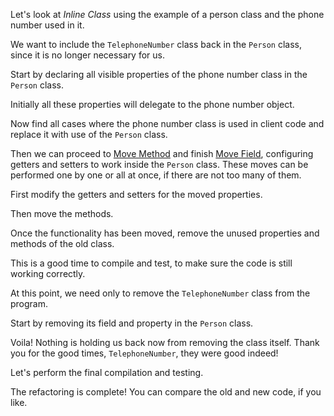 Let's look at <i>Inline Class</i> using the example of a person class and the phone number used in it.

We want to include the <code>TelephoneNumber</code> class back in the <code>Person</code> class, since it is no longer necessary for us.

Start by declaring all visible properties of the phone number class in the <code>Person</code> class.

Initially all these properties will delegate to the phone number object.

Now find all cases where the phone number class is used in client code and replace it with use of the <code>Person</code> class.

Then we can proceed to <a href="/move-method">Move Method</a> and finish <a href="/move-field">Move Field</a>, configuring getters and setters to work inside the <code>Person</code> class. These moves can be performed one by one or all at once, if there are not too many of them.

First modify the getters and setters for the moved properties.

Then move the methods.

Once the functionality has been moved, remove the unused properties and methods of the old class.

This is a good time to compile and test, to make sure the code is still working correctly.

At this point, we need only to remove the <code>TelephoneNumber</code> class from the program.

Start by removing its field and property in the <code>Person</code> class.

Voila! Nothing is holding us back now from removing the class itself. Thank you for the good times, <code>TelephoneNumber</code>, they were good indeed!

Let's perform the final compilation and testing.

The refactoring is complete! You can compare the old and new code, if you like.